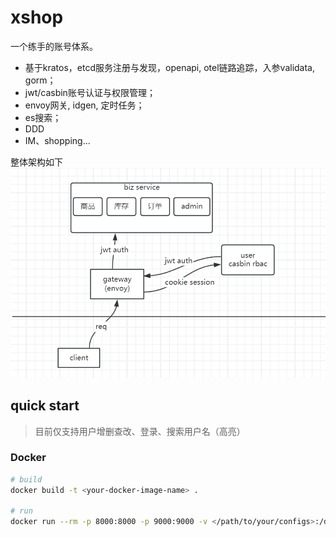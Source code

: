 # xshop
 一个练手的账号体系。
* 基于kratos，etcd服务注册与发现，openapi, otel链路追踪，入参validata, gorm；
* jwt/casbin账号认证与权限管理；
* envoy网关, idgen, 定时任务；
* es搜索；
* DDD
* IM、shopping...

整体架构如下
![jiagou](./doc/img/xshop架构2.png)


## quick start

> 目前仅支持用户增删查改、登录、搜索用户名（高亮）

### Docker
```bash
# build
docker build -t <your-docker-image-name> .

# run
docker run --rm -p 8000:8000 -p 9000:9000 -v </path/to/your/configs>:/data/conf <your-docker-image-name>
```
